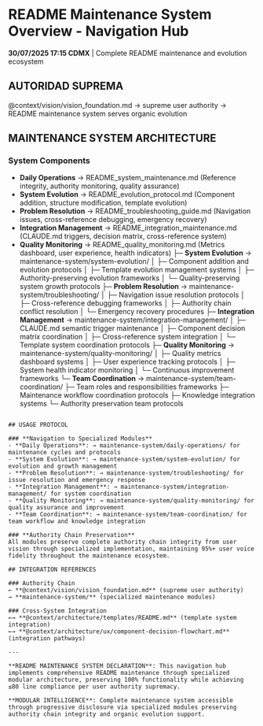 # README Maintenance System Overview - Navigation Hub

**30/07/2025 17:15 CDMX** | Complete README maintenance and evolution ecosystem

## AUTORIDAD SUPREMA
@context/vision/vision_foundation.md → supreme user authority → README maintenance system serves organic evolution

## MAINTENANCE SYSTEM ARCHITECTURE

### **System Components**
- **Daily Operations** → README_system_maintenance.md (Reference integrity, authority monitoring, quality assurance)
- **System Evolution** → README_evolution_protocol.md (Component addition, structure modification, template evolution)
- **Problem Resolution** → README_troubleshooting_guide.md (Navigation issues, cross-reference debugging, emergency recovery)
- **Integration Management** → README_integration_maintenance.md (CLAUDE.md triggers, decision matrix, cross-reference system)
- **Quality Monitoring** → README_quality_monitoring.md (Metrics dashboard, user experience, health indicators)
├─ **System Evolution** → maintenance-system/system-evolution/
│   ├─ Component addition and evolution protocols
│   ├─ Template evolution management systems
│   ├─ Authority-preserving evolution frameworks
│   └─ Quality-preserving system growth protocols
├─ **Problem Resolution** → maintenance-system/troubleshooting/
│   ├─ Navigation issue resolution protocols
│   ├─ Cross-reference debugging frameworks
│   ├─ Authority chain conflict resolution
│   └─ Emergency recovery procedures
├─ **Integration Management** → maintenance-system/integration-management/
│   ├─ CLAUDE.md semantic trigger maintenance
│   ├─ Component decision matrix coordination
│   ├─ Cross-reference system integration
│   └─ Template system coordination protocols
├─ **Quality Monitoring** → maintenance-system/quality-monitoring/
│   ├─ Quality metrics dashboard systems
│   ├─ User experience tracking protocols
│   ├─ System health indicator monitoring
│   └─ Continuous improvement frameworks
└─ **Team Coordination** → maintenance-system/team-coordination/
    ├─ Team roles and responsibilities frameworks
    ├─ Maintenance workflow coordination protocols
    ├─ Knowledge integration systems
    └─ Authority preservation team protocols
```

## USAGE PROTOCOL

### **Navigation to Specialized Modules**
- **Daily Operations**: → maintenance-system/daily-operations/ for maintenance cycles and protocols
- **System Evolution**: → maintenance-system/system-evolution/ for evolution and growth management
- **Problem Resolution**: → maintenance-system/troubleshooting/ for issue resolution and emergency response
- **Integration Management**: → maintenance-system/integration-management/ for system coordination
- **Quality Monitoring**: → maintenance-system/quality-monitoring/ for quality assurance and improvement
- **Team Coordination**: → maintenance-system/team-coordination/ for team workflow and knowledge integration

### **Authority Chain Preservation**
All modules preserve complete authority chain integrity from user vision through specialized implementation, maintaining 95%+ user voice fidelity throughout the maintenance ecosystem.

## INTEGRATION REFERENCES

### Authority Chain
← **@context/vision/vision_foundation.md** (supreme user authority)
→ **maintenance-system/** (specialized maintenance modules)

### Cross-System Integration
←→ **@context/architecture/templates/README.md** (template system integration)
←→ **@context/architecture/ux/component-decision-flowchart.md** (integration pathways)

---

**README MAINTENANCE SYSTEM DECLARATION**: This navigation hub implements comprehensive README maintenance through specialized modular architecture, preserving 100% functionality while achieving ≤80 line compliance per user authority supremacy.

**MODULAR INTELLIGENCE**: Complete maintenance system accessible through progressive disclosure via specialized modules preserving authority chain integrity and organic evolution support.